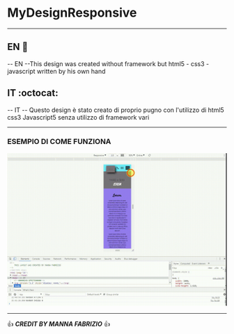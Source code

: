 # MyDesignResponsive

------------------------------------------------------------------------------------------------------------------------------------------

## EN :metal:
-- EN --This design was created  without framework but html5 - css3 - javascript  written by his own hand

## IT :octocat:
-- IT -- Questo design è stato creato di proprio pugno con l'utilizzo di html5 css3 Javascript5 senza utilizzo di framework vari

------------------------------------------------------------------------------------------------------------------------------------------

### ESEMPIO DI COME FUNZIONA 

![Test](TestGif.gif)

------------------------------------------------------------------------------------------------------------------------------------------

:+1:  ***CREDIT BY MANNA FABRIZIO***  :+1:
